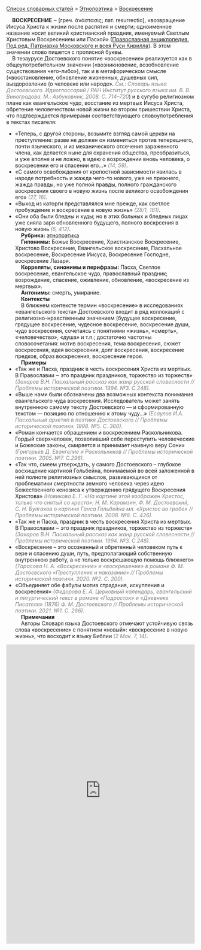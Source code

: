 <style>
st { color: Gray;
  font-style: italic;}
</style>

[Список словарных статей](https://thesaurus-dostoevsky.github.io/Thesaurus/) > [Этнопоэтика](ethnopoe.md) > [Воскресение](воскресение.md) 

&nbsp;&nbsp;&nbsp;&nbsp;**ВОСКРЕСЕНИЕ**  ‒ [греч. ἀνάστασις; лат. resurrectio], «возвращение Иисуса Христа к жизни после распятия и смерти; одноименное название носит великий христианский праздник, именуемый Светлым Христовым Воскресением или Пасхой» ([Православная энциклопедия. Под ред. Патриарха Московского и всея Руси Кирилла](https://pravenc.ru)). В этом значении слово пишется с прописной буквы.  
&nbsp;&nbsp;&nbsp;&nbsp;В тезаурусе Достоевского понятие «воскресение» реализуется как в общеупотребительном значении («возникновение, возобновление существования чего-либо»), так и в метафорическом смысле («восстановление, обновление жизненных, душевных сил, выздоровление (о человеке или народе». <st>См.: Словарь языка Достоевского. Идиоглоссарий / РАН Институт русского языка им. В. В. Виноградова. М.: Азбуковник, 2008. С. 714–720</st>) и в сугубо религиозном плане как евангельское чудо, восстание из мертвых Иисуса Христа, обретение человечеством  новой жизни во втором пришествии Христа, что подтверждается примерами соответствующего словоупотребления в текстах писателя:
* «Теперь, с другой стороны, возьмите взгляд самой церкви на преступление: разве не должен он измениться против теперешнего, почти языческого, и из механического отсечения зараженного члена, как делается ныне для охранения общества, преобразиться, и уже вполне и не ложно, в идею о возрождении вновь человека, о воскресении его и спасении его…» <st>(14, 59)</st>.
* «С самого освобождения от крепостной зависимости явилась в народе потребность и жажда чего-то нового, уже не прежнего, жажда правды, но уже полной правды, полного гражданского воскресения своего в новую жизнь после великого освобождения его» <st>(27, 16)</st>.
* «Выход из каторги представлялся мне прежде, как светлое пробуждение и воскресение в новую жизнь» <st>(28/1, 181)</st>.
* «Они  оба были бледны и худы;  но в этих больных и бледных лицах уже сияла заря обновленного будущего,  полного воскрсения в новую жизнь <st>(6, 412)</st>.  
&nbsp;&nbsp;&nbsp;&nbsp;**Рубрика:** [этнопоэтика](ethnopoe.md)  
&nbsp;&nbsp;&nbsp;&nbsp;**Гипонимы:** Божье Воскресение, Христианское Воскресение, Христово Воскресение, Евангельское воскресение, Пасхальное воскресение, Воскресение Иисуса, Воскресение Господне, воскресение Лазаря.  
&nbsp;&nbsp;&nbsp;&nbsp;**Корреляты, синонимы и перифразы:** Пасха, Светлое воскресение, евангельское чудо, православный праздник; возрождение, спасение, оживление, обновление, «воскресение из мертвых».  
&nbsp;&nbsp;&nbsp;&nbsp;**Антонимы:** смерть, умирание.  
&nbsp;&nbsp;&nbsp;&nbsp;**Контексты**  
&nbsp;&nbsp;&nbsp;&nbsp;В ближнем контексте термин «воскресение» в исследованиях «евангельского текста» Достоевского входит в ряд коллокаций с религиозно-нравственным значением  (будущее воскресение, грядущее воскресение,  чудесное воскресение, воскресение души, чудо воскресения, сочетаясь с понятиями «жизнь», «смерть», «человечество», «душа» и т.п.; достаточно частотны словосочетания: мотив воскресения, тема воскресения, сюжет воскресения, идея воскресения, долг воскресения, воскресение предков, образ воскресения, воскресение героя.   
&nbsp;&nbsp;&nbsp;&nbsp;**Примеры**  
* «Так же и Пасха, праздник в честь воскресения Христа из мертвых. В Православии ‒ это праздник праздников, торжество из торжеств» <st> (Захаров В.Н. Пасхальный рассказ как жанр русской словесности // Проблемы исторической поэтики. 1994. №3. С.248).</st>  
* «Выше нами были обозначены два возможных контекста понимания евангельского чуда воскресения. Исследователь может занять внутреннюю самому тексту Достоевского ― и сформированную текстом ― позицию по отношению к этому чуду…» <st>(Есаулов И.А. Пасхальный архетип в поэтике Достоевского // Проблемы исторической поэтики. 1998. №5. С. 360).</st>
* «Роман кончается обращением и воскресением Раскольникова. Гордый сверхчеловек, позволивший себе переступить человеческие и Божеские законы, смиряется и принимает наивную веру Сони» <st> (Григорьев Д. Евангелие и Раскольников // Проблемы исторической поэтики. 2005. №7. С.296).</st>  
* «Так что, смеем утверждать, у самого Достоевского – глубокое восхищение картиной Гольбейна, понимаемой во всей заложенной в ней полноте религиозных смыслов, развивающихся от проблематики смертности земного человека через идею Божественного кенозиса к утверждению грядущего Воскресения Христова» <st>(Новикова Е. Г. «На картине этой изображен Христос, только что снятый со креста»: Н. М. Карамзин, Ф. М. Достоевский, С. Н. Булгаков о картине Ганса Гольбейна мл. «Христос во гробе» // Проблемы исторической поэтики. 2008. №8. С. 426).</st>
* «Так же и Пасха, праздник в честь воскресения Христа из мертвых. В Православии ‒ это праздник праздников, торжество из торжеств» <st> (Захаров В.Н. Пасхальный рассказ как жанр русской словесности // Проблемы исторической поэтики. 1994. №3. С.248).</st>  
* «Воскресение – это осознанный и обретенный человеком путь к вере и спасению души, путь, предполагающий собственную внутреннюю работу, а не только воскрешающую помощь ближнего» <st>(Тарасова Н. А. «Воскресение» и «воскрешение» в романе Ф. М. Достоевского «Преступление и наказание» // Проблемы исторической поэтики. 2020. №2. С. 200).</st>
* «Объединяет обе фабулы мотив страдания, искупления и воскресения» <st> (Федорова Е. А. Церковный календарь, евангельский и литургический текст в романе «Подросток» и «Дневнике Писателя» (1876) Ф. М. Достоевского // Проблемы исторической поэтики. 2021. №1. С. 266).</st> 
  <br>
&nbsp;&nbsp;&nbsp;&nbsp;**Примечания**  
&nbsp;&nbsp;&nbsp;&nbsp;Авторы Словаря языка Достоевского отмечают устойчивую связь слова «воскресение» с понятием «новый»: «воскресение в новую жизнь», что восходит к языку Библии <st>(2 Мак. 7, 14)</st>.

<iframe src="https://thesaurus-dostoevsky.github.io/nk/воскресение.html" style="border:0px;width:100%;height:800px" allowfullscreen="true" webkitallowfullscreen="true" mozallowfullscreen="true">
